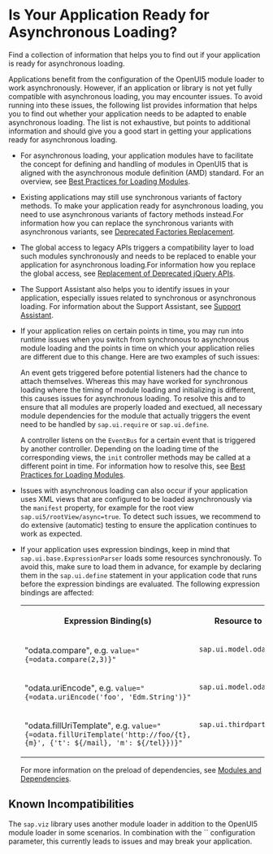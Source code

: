 <!-- loio493a15aa978d4fe9a67ea9407166eb01 -->

# Is Your Application Ready for Asynchronous Loading?

Find a collection of information that helps you to find out if your application is ready for asynchronous loading.

Applications benefit from the configuration of the OpenUI5 module loader to work asynchronously. However, if an application or library is not yet fully compatible with asynchronous loading, you may encounter issues. To avoid running into these issues, the following list provides information that helps you to find out whether your application needs to be adapted to enable asynchronous loading. The list is not exhaustive, but points to additional information and should give you a good start in getting your applications ready for asynchronous loading.

-   For asynchronous loading, your application modules have to facilitate the concept for defining and handling of modules in OpenUI5 that is aligned with the asynchronous module definition \(AMD\) standard. For an overview, see [Best Practices for Loading Modules](../04_Essentials/best-practices-for-loading-modules-00737d6.md).

-   Existing applications may still use synchronous variants of factory methods. To make your application ready for asynchronous loading, you need to use asynchronous variants of factory methods instead.For information how you can replace the synchronous variants with asynchronous variants, see [Deprecated Factories Replacement](../04_Essentials/deprecated-factories-replacement-491bd9c.md).

-   The global access to legacy APIs triggers a compatibility layer to load such modules synchronously and needs to be replaced to enable your application for asynchronous loading.For information how you replace the global access, see [Replacement of Deprecated jQuery APIs](../04_Essentials/replacement-of-deprecated-jquery-apis-a075ed8.md).

-   The Support Assistant also helps you to identify issues in your application, especially issues related to synchronous or asynchronous loading. For information about the Support Assistant, see [Support Assistant](../04_Essentials/support-assistant-57ccd7d.md).

-   If your application relies on certain points in time, you may run into runtime issues when you switch from synchronous to asynchronous module loading and the points in time on which your application relies are different due to this change. Here are two examples of such issues:

    An event gets triggered before potential listeners had the chance to attach themselves. Whereas this may have worked for synchronous loading where the timing of module loading and initializing is different, this causes issues for asynchronous loading. To resolve this and to ensure that all modules are properly loaded and exectued, all necessary module dependencies for the module that actually triggers the event need to be handled by `sap.ui.require` or `sap.ui.define`.

    A controller listens on the `EventBus` for a certain event that is triggered by another controller. Depending on the loading time of the corresponding views, the `init` controller methods may be called at a different point in time. For information how to resolve this, see [Best Practices for Loading Modules](../04_Essentials/best-practices-for-loading-modules-00737d6.md).

-   Issues with asynchronous loading can also occur if your application uses XML views that are configured to be loaded asynchronously via the `manifest` property, for example for the root view `sap.ui5/rootView/async=true`. To detect such issues, we recommend to do extensive \(automatic\) testing to ensure the application continues to work as expected.

-   If your application uses expression bindings, keep in mind that `sap.ui.base.ExpressionParser` loads some resources synchronously. To avoid this, make sure to load them in advance, for example by declaring them in the `sap.ui.define` statement in your application code that runs before the expression bindings are evaluated. The following expression bindings are affected:


    <table>
    <tr>
    <th valign="top" align="center">

    Expression Binding\(s\)
    
    </th>
    <th valign="top" align="center">

    Resource to be Preloaded
    
    </th>
    </tr>
    <tr>
    <td valign="top">
    
    "odata.compare", e.g. `value="{=odata.compare(2,3)}"` 
    
    </td>
    <td valign="top">
    
    `sap.ui.model.odata.v4.ODataUtils`
    
    </td>
    </tr>
    <tr>
    <td valign="top">
    
    "odata.uriEncode", e.g. `value="{=odata.uriEncode('foo', 'Edm.String')}"` 
    
    </td>
    <td valign="top">
    
    `sap.ui.model.odata.ODataUtils`
    
    </td>
    </tr>
    <tr>
    <td valign="top">
    
    "odata.fillUriTemplate", e.g. `value="{=odata.fillUriTemplate('http://foo/{t},{m}', {'t': ${/mail}, 'm': ${/tel}})}"` 
    
    </td>
    <td valign="top">
    
    `sap.ui.thirdparty.URITemplate`
    
    </td>
    </tr>
    </table>
    
    For more information on the preload of dependencies, see [Modules and Dependencies](../04_Essentials/modules-and-dependencies-91f23a7.md).




<a name="loio493a15aa978d4fe9a67ea9407166eb01__section_jxt_wj5_zfb"/>

## Known Incompatibilities

The `sap.viz` library uses another module loader in addition to the OpenUI5 module loader in some scenarios. In combination with the `` configuration parameter, this currently leads to issues and may break your application.

